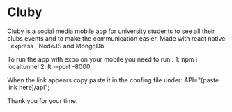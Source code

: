 # Cluby
Cluby is a social media mobile app for university students to see all their clubs events and to make the communication easier. Made with react native , express , NodeJS and MongoDb.

To run the app with expo on your mobile you need to run :
1: npm i localtunnel
2: lt --port -8000

When the link appears copy paste it in the confing file under:
API="(paste link here)/api";

Thank you for your time.
